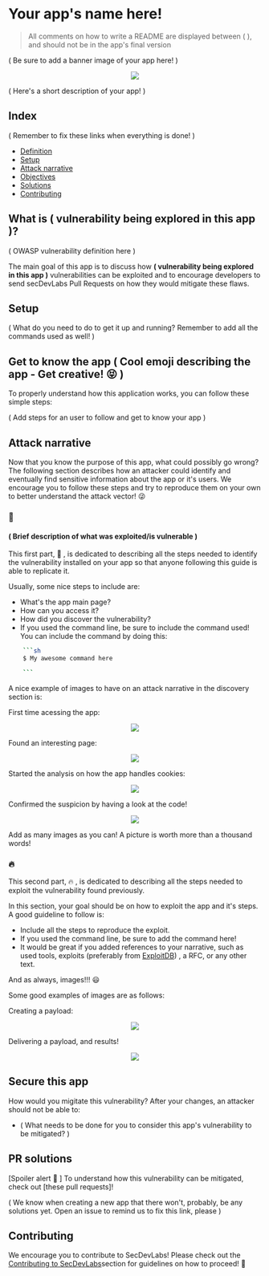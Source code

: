 <!-- This is a README Template for secDevLabs apps -->
# Your app's name here!

> All comments on how to write a README are displayed between ( ), and should not be in the app's final version

( Be sure to add a banner image of your app here! )
<p align="center">
    <img src="https://raw.githubusercontent.com/globocom/secDevLabs/master/owasp-top10-2017-apps/a2/saidajaula-monster/images/img1.png"/>
</p>

( Here's a short description of your app! )

## Index

( Remember to fix these links when everything is done! )
- [Definition](#definition)
- [Setup](#setup)
- [Attack narrative](#attack-narrative)
- [Objectives](#secure-this-app)
- [Solutions](#pr-solutions)
- [Contributing](#contributing)


## <a name="definition"></a> What is ( vulnerability being explored in this app )?

( OWASP vulnerability definition here )

The main goal of this app is to discuss how **( vulnerability being explored in this app )** vulnerabilities can be exploited and to encourage developers to send secDevLabs Pull Requests on how they would mitigate these flaws.

## Setup

( What do you need to do to get it up and running? Remember to add all the commands used as well! )

## Get to know the app ( Cool emoji describing the app - Get creative! 😝 )

To properly understand how this application works, you can follow these simple steps:

( Add steps for an user to follow and get to know your app )

## Attack narrative

Now that you know the purpose of this app, what could possibly go wrong? The following section describes how an attacker could identify and eventually find sensitive information about the app or it's users. We encourage you to follow these steps and try to reproduce them on your own to better understand the attack vector! 😜

### 👀

#### ( Brief description of what was exploited/is vulnerable )

This first part, 👀 , is dedicated to describing all the steps needed to identify the vulnerability installed on your app so that anyone following this guide is able to replicate it.

Usually, some nice steps to include are:
* What's the app main page?
* How can you access it?
* How did you discover the vulnerability?
* If you used the command line, be sure to include the command used! You can include the command by doing this:

```sh
    ```sh
    $ My awesome command here

    ```
```

A nice example of images to have on an attack narrative in the discovery section is:

First time acessing the app:

<p align="center">
    <img src="https://raw.githubusercontent.com/globocom/secDevLabs/master/owasp-top10-2017-apps/a2/saidajaula-monster/images/img1.png"/>
</p>

Found an interesting page:

<p align="center">
    <img src="https://raw.githubusercontent.com/globocom/secDevLabs/master/owasp-top10-2017-apps/a2/saidajaula-monster/images/attack1.png"/>
</p>

Started the analysis on how the app handles cookies:

<p align="center">
    <img src="https://raw.githubusercontent.com/globocom/secDevLabs/master/owasp-top10-2017-apps/a2/saidajaula-monster/images/attack3.png"/>
</p>

Confirmed the suspicion by having a look at the code!

<p align="center">
    <img src="https://raw.githubusercontent.com/globocom/secDevLabs/master/owasp-top10-2017-apps/a2/saidajaula-monster/images/attack4.png"/>
</p>

Add as many images as you can! A picture is worth more than a thousand words!

### 🔥

This second part, 🔥 , is dedicated to describing all the steps needed to exploit the vulnerability found previously.

In this section, your goal should be on how to exploit the app and it's steps. A good guideline to follow is:
* Include all the steps to reproduce the exploit.
* If you used the command line, be sure to add the command here!
* It would be great if you added references to your narrative, such as used tools, exploits (preferably from [ExploitDB]) , a RFC, or any other text.

And as always, images!!! 😃

Some good examples of images are as follows:

Creating a payload:

<p align="center">
    <img src="https://raw.githubusercontent.com/globocom/secDevLabs/master/owasp-top10-2017-apps/a2/saidajaula-monster/images/attack7.png"/>
</p>

Delivering a payload, and results!

<p align="center">
    <img src="https://raw.githubusercontent.com/globocom/secDevLabs/master/owasp-top10-2017-apps/a2/saidajaula-monster/images/attack8.png"/>
</p>

## Secure this app

How would you migitate this vulnerability? After your changes, an attacker should not be able to:

- ( What  needs to be done for you to consider this app's vulnerability to be mitigated? )

## PR solutions

[Spoiler alert 🚨 ] To understand how this vulnerability can be mitigated, check out [these pull requests]!

( We know when creating a new app that there won't, probably, be any solutions yet. Open an issue to remind us to fix this link, please )

## Contributing

We encourage you to contribute to SecDevLabs! Please check out the [Contributing to SecDevLabs](/docs/CONTRIBUTING.md)section for guidelines on how to proceed! 🎉

[secDevLabs]: https://github.com/globocom/secDevLabs
[ExploitDB]: https://www.exploit-db.com/
